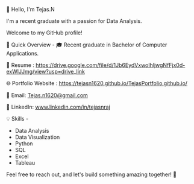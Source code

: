 👋 Hello, I'm Tejas.N

I'm a recent graduate with a passion for Data Analysis.

Welcome to my GitHub profile!

🚀 Quick Overview -
🎓 Recent graduate in Bachelor of Computer Applications.

📄 Resume : https://drive.google.com/file/d/1Jb6EydVxwoIhljwgNfFjx0d-exWlJJmg/view?usp=drive_link

🌐 Portfolio Website : https://tejasn1620.github.io/TejasPortfolio.github.io/

📧 Email: Tejas.n1620@gmail.com

💼 LinkedIn: www.linkedin.com/in/tejasnraj

💡 Skills -
- Data Analysis
- Data Visualization
- Python
- SQL
- Excel
- Tableau
 
Feel free to reach out, and let's build something amazing together! 🚀

